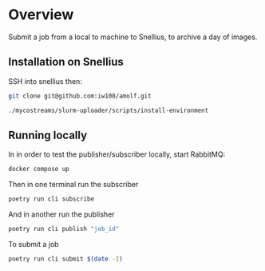 # Overview

Submit a job from a local to machine to Snellius, to archive a day of images.

## Installation on Snellius

SSH into snellius then:

```bash
git clone git@github.com:iw108/amolf.git

./mycostreams/slurm-uploader/scripts/install-environment

```

## Running locally

In in order to test the publisher/subscriber locally, start RabbitMQ:

```bash
docker compose up
```

Then in one terminal run the subscriber
```bash
poetry run cli subscribe
```

And in another run the publisher
```bash
poetry run cli publish "job_id"
```

To submit a job
```bash
poetry run cli submit $(date -I)
```
